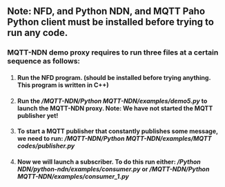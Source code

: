 ## Note: NFD, and Python NDN, and MQTT Paho Python client must be installed before trying to run any code.
### MQTT-NDN demo proxy requires to run three files at a certain sequence as follows:
1. #### Run the NFD program. (should be installed before trying anything. This program is written in C++)
2. #### Run the ***/MQTT-NDN/Python MQTT-NDN/examples/demo5.py*** to launch the MQTT-NDN proxy. Note: We have not started the MQTT publisher yet!
3. #### To start a MQTT publisher that constantly publishes some message, we need to run: ***/MQTT-NDN/Python MQTT-NDN/examples/MQTT codes/publisher.py***
4. #### Now we will launch a subscriber. To do this run either: ***/Python NDN/python-ndn/examples/consumer.py*** or ***/MQTT-NDN/Python MQTT-NDN/examples/consumer_1.py***
